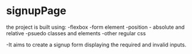 # signupPage
the project is built using:
-flexbox
-form element
-position - absolute and relative
-psuedo classes and elements
-other regular css

-It aims to create a signup form displaying the required and invalid inputs.